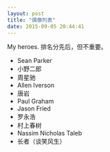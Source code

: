 ```yaml
---
layout: post
title: "偶像列表"
date: 2015-09-05 20:44:41
---
```


My heroes. 排名分先后，但不重要。

* Sean Parker
* 小野二郎
* 周星驰
* Allen Iverson
* 唐岩
* Paul Graham 
* Jason Fried
* 罗永浩
* 村上春树
* Nassim Nicholas Taleb
* 长者（谈笑风生）





